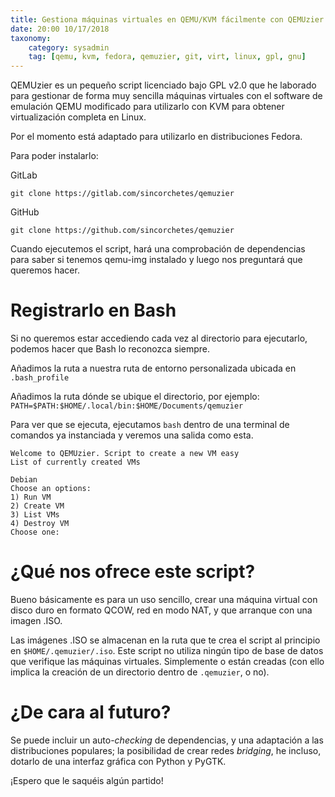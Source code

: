 ```yaml
---
title: Gestiona máquinas virtuales en QEMU/KVM fácilmente con QEMUzier
date: 20:00 10/17/2018
taxonomy:
	category: sysadmin
	tag: [qemu, kvm, fedora, qemuzier, git, virt, linux, gpl, gnu]
---
```

QEMUzier es un pequeño script licenciado bajo GPL v2.0 que he laborado para gestionar de forma muy sencilla máquinas virtuales con el software de emulación QEMU modificado para utilizarlo con KVM para obtener virtualización completa en Linux.

Por el momento está adaptado para utilizarlo en distribuciones Fedora.

Para poder instalarlo:

GitLab
```
git clone https://gitlab.com/sincorchetes/qemuzier
```

GitHub
```
git clone https://github.com/sincorchetes/qemuzier
```
Cuando ejecutemos el script, hará una comprobación de dependencias para saber si tenemos qemu-img instalado y luego nos preguntará que queremos hacer.

# Registrarlo en Bash
Si no queremos estar accediendo cada vez al directorio para ejecutarlo, podemos hacer que Bash lo reconozca siempre.

Añadimos la ruta a nuestra ruta de entorno personalizada ubicada en `.bash_profile`

Añadimos la ruta dónde se ubique el directorio, por ejemplo:
`PATH=$PATH:$HOME/.local/bin:$HOME/Documents/qemuzier`

Para ver que se ejecuta, ejecutamos `bash` dentro de una terminal de comandos ya instanciada y veremos una salida como esta.
```
Welcome to QEMUzier. Script to create a new VM easy
List of currently created VMs

Debian
Choose an options:
1) Run VM
2) Create VM
3) List VMs
4) Destroy VM
Choose one: 
```
# ¿Qué nos ofrece este script?
Bueno básicamente es para un uso sencillo, crear una máquina virtual con disco duro en formato QCOW, red en modo NAT, y que arranque con una imagen .ISO.

Las imágenes .ISO se almacenan en la ruta que te crea el script al principio en `$HOME/.qemuzier/.iso`. Este script no utiliza ningún tipo de base de datos que verifique las máquinas virtuales. Simplemente o están creadas (con ello implica la creación de un directorio dentro de `.qemuzier`, o no).

# ¿De cara al futuro?
Se puede incluir un auto-_checking_ de dependencias, y una adaptación a las distribuciones populares; la posibilidad de crear redes _bridging_, he incluso, dotarlo de una interfaz gráfica con Python y PyGTK.

¡Espero que le saquéis algún partido!
